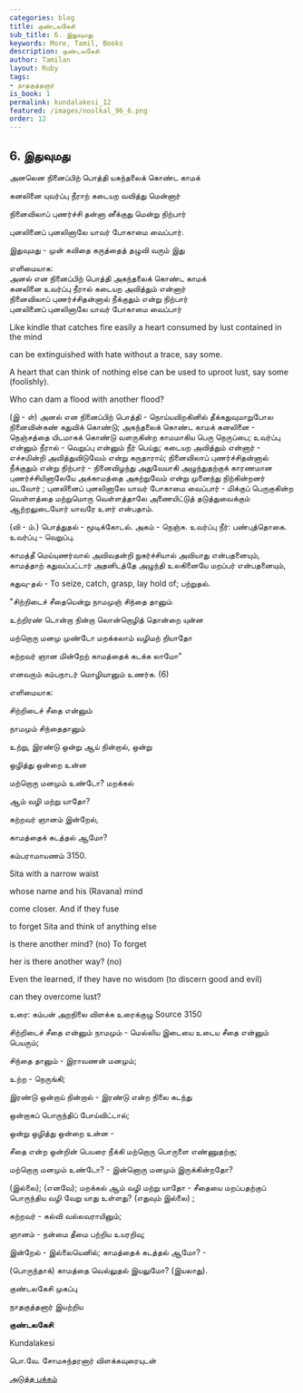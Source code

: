 ```yaml
---
categories: blog
title: குண்டலகேசி
sub_title: 6. இதுவுமது
keywords: More, Tamil, Books
description: குண்டலகேசி
author: Tamilan
layout: Ruby
tags:
- நாதகுத்தனார்
is_book: 1
permalink: kundalakesi_12
featured: /images/noolkal_96_6.png
order: 12
---
```

## 6. இதுவுமது

அனலென நினைப்பிற் பொத்தி யகந்தலைக் கொண்ட காமக்

கனலினை யுவர்ப்பு நீராற் கடையற வவித்து மென்னார்

நினைவிலாப் புணர்ச்சி தன்னா னீக்குது மென்று நிற்பார்

புனலினைப் புனலினாலே யாவர் போகாமை வைப்பார்.

இதுவுமது - முன் கவிதை கருத்தைத் தழுவி வரும் இது

எளிமையாக:  
அனல் என நினைப்பிற் பொத்தி அகந்தலைக் கொண்ட காமக்  
கனலினை உவர்ப்பு நீரால் கடையற அவித்தும் என்னார்  
நினைவிலாப் புணர்ச்சிதன்னால் நீக்குதும் என்று நிற்பார்  
புனலினைப் புனலினாலே யாவர் போகாமை வைப்பார்

Like kindle that catches fire easily a heart consumed by lust contained in the mind

can be extinguished with hate without a trace, say some.

A heart that can think of nothing else can be used to uproot lust, say some (foolishly).

Who can dam a flood with another flood?

(இ - ள்) அனல் என நினைப்பிற் பொத்தி - நொய்யவிறகினில் தீக்கதுவுமாறுபோல நினைவின்கண் கதுவிக் கொண்டு; அகந்தலைக் கொண்ட காமக் கனலினை - நெஞ்சத்தை யிடமாகக் கொண்டு வளருகின்ற காமமாகிய பெரு நெருப்பை; உவர்ப்பு என்னும் நீரால் - வெறுப்பு என்னும் நீர் பெய்து; கடையற அவித்தும் என்னார் - எச்சமின்றி அவித்துவிடுவேம் என்று கருதாராய்; நினைவிலாப் புணர்ச்சிதன்னால் நீக்குதும் என்று நிற்பார் - நினைவிழந்து அதுவேயாகி அழுந்துதற்குக் காரணமான புணர்ச்சியினாலேயே அக்காமத்தை அகற்றுவேம் என்று முனைந்து நிற்கின்றனர் மடவோர் ; புனலினைப் புனலினாலே யாவர் போகாமை வைப்பார் - மிக்குப் பெருகுகின்ற வெள்ளத்தை மற்றுமொரு வெள்ளத்தாலே அணையிட்டுத் தடுத்துவைக்கும் ஆற்றலுடையோர் யாவரே உளர் என்பதாம்.

(வி - ம்.) பொத்துதல் - மூடிக்கோடல். அகம் - நெஞ்சு. உவர்ப்பு நீர்: பண்புத்தொகை. உவர்ப்பு - வெறுப்பு.

காமத்தீ மெய்யுணர்வால் அவிவதன்றி நுகர்ச்சியால் அவியாது என்பதனையும், காமத்தாற் கதுவப்பட்டார் அதனிடத்தே அழுந்தி உலகினையே மறப்பர் என்பதனையும்,

கதுவு-தல் - To seize, catch, grasp, lay hold of; பற்றுதல்.

"சிற்றிடைச் சீதையென்று நாமமுஞ் சிந்தை தானும்

உற்றிரண் டொன்றா நின்றா லொன்றொழித் தொன்றை யுன்ன

மற்றொரு மனமு முண்டோ மறக்கலாம் வழிமற் றியாதோ

கற்றவர் ஞான மின்றேற் காமத்தைக் கடக்க லாமோ"

எனவரும் கம்பநாடர் மொழியானும் உணர்க. (6)

எளிமையாக:

சிற்றிடைச் சீதை என்னும்

நாமமும் சிந்தைதானும்

உற்று, இரண்டு ஒன்று ஆய் நின்றால், ஒன்று

ஒழித்து ஒன்றை உன்ன

மற்றொரு மனமும் உண்டோ? மறக்கல்

ஆம் வழி மற்று யாதோ?

கற்றவர் ஞானம் இன்றேல்,

காமத்தைக் கடத்தல் ஆமோ?

கம்பராமாயணம் 3150.

Sita with a narrow waist

whose name and his (Ravana) mind

come closer. And if they fuse

to forget Sita and think of anything else

is there another mind? (no) To forget

her is there another way? (no)

Even the learned, if they have no wisdom (to discern good and evil)

can they overcome lust?

உரை: கம்பன் அறநிலை விளக்க உரைக்குழு Source 3150

சிற்றிடைச் சீதை என்னும் நாமமும் - மெல்லிய இடையை உடைய சீதை என்னும் பெயரும்;

சிந்தை தானும் - இராவணன் மனமும்;

உற்ற - நெருங்கி;

இரண்டு ஒன்றாய் நின்றால் - இரண்டு என்ற நிலை கடந்து

ஒன்றாகப் பொருந்திப் போய்விட்டால்;

ஒன்று ஒழித்து ஒன்றை உன்ன -

சீதை என்ற ஒன்றின் பெயரை நீக்கி மற்றொரு பொருளை எண்ணுதற்கு;

மற்றொரு மனமும் உண்டோ? - இன்னொரு மனமும் இருக்கின்றதோ?

(இல்லை); (எனவே); மறக்கல் ஆம் வழி மற்று யாதோ - சீதையை மறப்பதற்குப் பொருந்திய வழி வேறு யாது உள்ளது? (எதுவும் இல்லை) ;

கற்றவர் - கல்வி வல்லவராயினும்;

ஞானம் - நன்மை தீமை பற்றிய உயரறிவு;

இன்றேல் - இல்லையெனில்; காமத்தைக் கடத்தல் ஆமோ? -

(பொருந்தாக்) காமத்தை வெல்லுதல் இயலுமோ? (இயலாது).

குண்டலகேசி முகப்பு

நாதகுத்தனார் இயற்றிய

**குண்டலகேசி**

Kundalakesi

பொ.வே. சோமசுந்தரனார் விளக்கவுரையுடன்

[அடுத்த பக்கம்](kundalakesi_13)